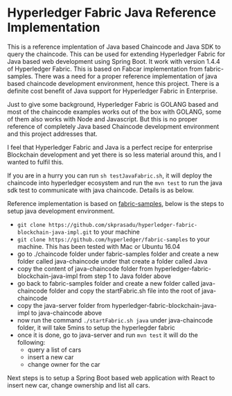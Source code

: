 # Hyperledger Fabric Java Reference Implementation

This is a reference implentation of Java based Chaincode and Java SDK to query the chaincode. This can be used for extending Hyperledger Fabric for Java based web development using Spring Boot. It work with version 1.4.4 of Hyperledger Fabric. This is based on Fabcar implementation from fabric-samples. There was a need for a proper reference implementation of java based chaincode development environment, hence this project. There is a definite cost benefit of Java support for Hyperledger Fabric in Enterprise.

Just to give some background, Hyperledger Fabric is GOLANG based and most of the chaincode examples works out of the box with GOLANG, some of them also works with Node and Javascript. But this is no proper reference of completely Java based Chaincode development environment and this project addresses that. 

I feel that Hyperledger Fabric and Java is a perfect recipe for enterprise Blockchain development and yet there is so less material around this, and I wanted to fulfil this.

If you are in a hurry you can run `sh testJavaFabric.sh`, it will deploy the chaincode into hyperledger ecosystem and run the `mvn test` to run the java sdk test to communicate with java chaincode. Details is as below.

Reference implementation is based on [fabric-samples](https://github.com/hyperledger/fabric-samples), below is the steps to setup java development environment.

* `git clone https://github.com/skprasadu/hyperledger-fabric-blockchain-java-impl.git` to your machine
* `git clone https://github.com/hyperledger/fabric-samples` to your machine. This has been tested with Mac or Ubuntu 16.04 
* go to ./chaincode folder under fabric-samples folder and create a new folder called java-chaincode under that create a folder called Java
* copy the content of java-chaincode folder from hyperledger-fabric-blockchain-java-impl from step 1 to Java folder above 
* go back to fabric-samples folder and create a new folder called java-chaincode folder and copy the startFabric.sh file into the root of java-chaincode 
* copy the java-server folder from hyperledger-fabric-blockchain-java-impl to java-chaincode above
* now run the command `./startFabric.sh java` under java-chaincode folder, it will take 5mins to setup the hyperlegder fabric
* once it is done, go to java-server and run `mvn test` it will do the following:
  - query a list of cars
  - insert a new car
  - change owner for the car

Next steps is to setup a Spring Boot based web application with React to insert new car, change ownership and list all cars.
